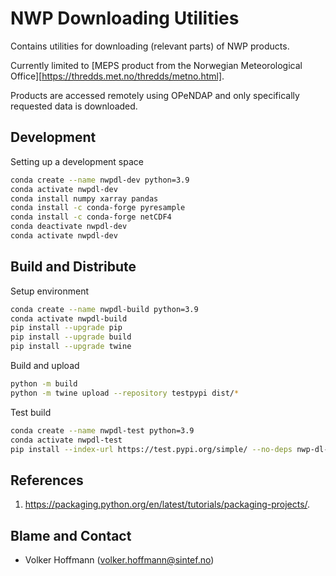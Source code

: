 # NWP Downloading Utilities

Contains utilities for downloading (relevant parts) of NWP products.

Currently limited to [MEPS product from the Norwegian Meteorological Office][https://thredds.met.no/thredds/metno.html].

Products are accessed remotely using OPeNDAP and only specifically requested data is downloaded.

## Development

Setting up a development space

```sh
conda create --name nwpdl-dev python=3.9
conda activate nwpdl-dev
conda install numpy xarray pandas
conda install -c conda-forge pyresample
conda install -c conda-forge netCDF4
conda deactivate nwpdl-dev
conda activate nwpdl-dev
```

## Build and Distribute

Setup environment

```sh
conda create --name nwpdl-build python=3.9
conda activate nwpdl-build
pip install --upgrade pip
pip install --upgrade build
pip install --upgrade twine
```

Build and upload

```sh
python -m build
python -m twine upload --repository testpypi dist/* 
```

Test build

```sh
conda create --name nwpdl-test python=3.9
conda activate nwpdl-test
pip install --index-url https://test.pypi.org/simple/ --no-deps nwp-dl-utils
```

## References

1. https://packaging.python.org/en/latest/tutorials/packaging-projects/.

## Blame and Contact

- Volker Hoffmann (volker.hoffmann@sintef.no)
